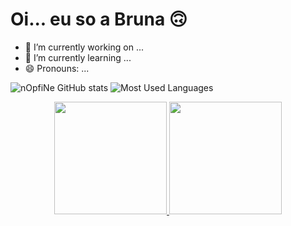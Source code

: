 <h1 aling="center"> Oi... eu so a Bruna 🙃</h1>


- 🔭 I’m currently working on ...
- 🌱 I’m currently learning ...
- 😄 Pronouns: ...

![nOpfiNe GitHub stats](https://github-readme-stats.vercel.app/api?username=nOpfiNe&show_icons=true&theme=radical)
![Most Used Languages](https://github-readme-stats.vercel.app/api/top-langs/?username=nOpfiNe&layout=compact&langs_count=7&theme=dracula)

<div align="center">
  <a href="https://github.com/nOpfiNe">
  <img height="180em" src="https://github-readme-stats.vercel.app/api?username=nOpfiNe&show_icons=true&theme=radical"/>
  <img height="180em" src="https://github-readme-stats.vercel.app/api/top-langs/?username=nOpfiNe&layout=compact&langs_count=7&theme=dracula"/>
</div>
